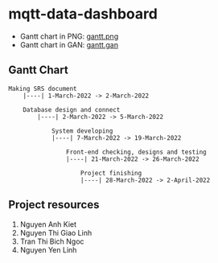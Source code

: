 # mqtt-data-dashboard

* Gantt chart in PNG: [gantt.png](/document/gantt.png)
* Gantt chart in GAN: [gantt.gan](/document/gantt.gan)

## Gantt Chart

    Making SRS document
        |----| 1-March-2022 -> 2-March-2022

        Database design and connect
            |----| 2-March-2022 -> 5-March-2022

                System developing
                |----| 7-March-2022 -> 19-March-2022

                    Front-end checking, designs and testing
                    |----| 21-March-2022 -> 26-March-2022

                        Project finishing
                        |----| 28-March-2022 -> 2-April-2022

## Project resources

1. Nguyen Anh Kiet
2. Nguyen Thi Giao Linh
3. Tran Thi Bich Ngoc
4. Nguyen Yen Linh